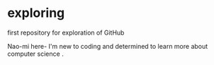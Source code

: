 # exploring
first repository for exploration of GitHub

Nao-mi here- I'm new to coding and determined to learn more about computer science .
